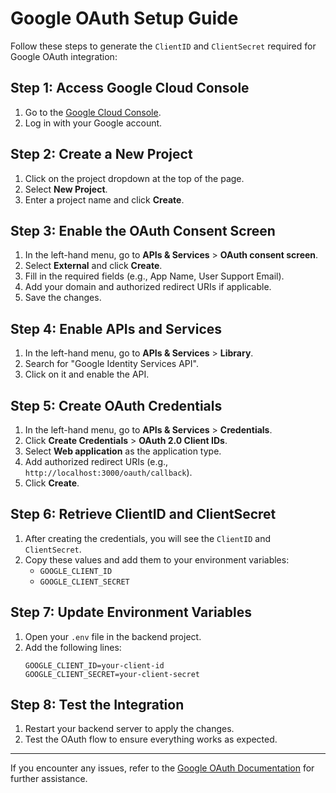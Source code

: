 # Google OAuth Setup Guide

Follow these steps to generate the `ClientID` and `ClientSecret` required for Google OAuth integration:

## Step 1: Access Google Cloud Console
1. Go to the [Google Cloud Console](https://console.cloud.google.com/).
2. Log in with your Google account.

## Step 2: Create a New Project
1. Click on the project dropdown at the top of the page.
2. Select **New Project**.
3. Enter a project name and click **Create**.

## Step 3: Enable the OAuth Consent Screen
1. In the left-hand menu, go to **APIs & Services** > **OAuth consent screen**.
2. Select **External** and click **Create**.
3. Fill in the required fields (e.g., App Name, User Support Email).
4. Add your domain and authorized redirect URIs if applicable.
5. Save the changes.

## Step 4: Enable APIs and Services
1. In the left-hand menu, go to **APIs & Services** > **Library**.
2. Search for "Google Identity Services API".
3. Click on it and enable the API.

## Step 5: Create OAuth Credentials
1. In the left-hand menu, go to **APIs & Services** > **Credentials**.
2. Click **Create Credentials** > **OAuth 2.0 Client IDs**.
3. Select **Web application** as the application type.
4. Add authorized redirect URIs (e.g., `http://localhost:3000/oauth/callback`).
5. Click **Create**.

## Step 6: Retrieve ClientID and ClientSecret
1. After creating the credentials, you will see the `ClientID` and `ClientSecret`.
2. Copy these values and add them to your environment variables:
   - `GOOGLE_CLIENT_ID`
   - `GOOGLE_CLIENT_SECRET`

## Step 7: Update Environment Variables
1. Open your `.env` file in the backend project.
2. Add the following lines:
   ```env
   GOOGLE_CLIENT_ID=your-client-id
   GOOGLE_CLIENT_SECRET=your-client-secret
   ```

## Step 8: Test the Integration
1. Restart your backend server to apply the changes.
2. Test the OAuth flow to ensure everything works as expected.

---

If you encounter any issues, refer to the [Google OAuth Documentation](https://developers.google.com/identity/protocols/oauth2) for further assistance.
